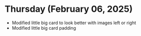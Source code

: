 # Thursday (February 06, 2025)

- Modified little big card to look better with images left or right
- Modified little big card padding
